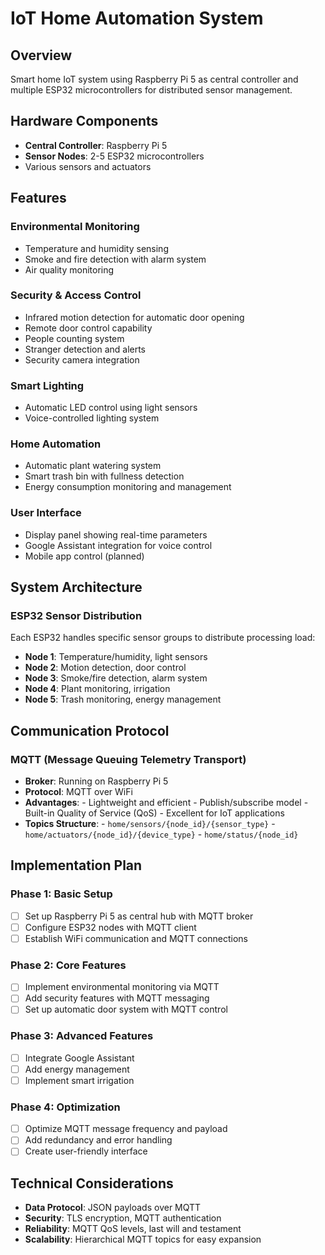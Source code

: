 
# IoT Home Automation System

## Overview
Smart home IoT system using Raspberry Pi 5 as central controller and multiple ESP32 microcontrollers for distributed sensor management.

## Hardware Components
- **Central Controller**: Raspberry Pi 5
- **Sensor Nodes**: 2-5 ESP32 microcontrollers
- Various sensors and actuators

## Features

### Environmental Monitoring
- Temperature and humidity sensing
- Smoke and fire detection with alarm system
- Air quality monitoring

### Security & Access Control
- Infrared motion detection for automatic door opening
- Remote door control capability
- People counting system
- Stranger detection and alerts
- Security camera integration

### Smart Lighting
- Automatic LED control using light sensors
- Voice-controlled lighting system

### Home Automation
- Automatic plant watering system
- Smart trash bin with fullness detection
- Energy consumption monitoring and management

### User Interface
- Display panel showing real-time parameters
- Google Assistant integration for voice control
- Mobile app control (planned)

## System Architecture

### ESP32 Sensor Distribution
Each ESP32 handles specific sensor groups to distribute processing load:
- **Node 1**: Temperature/humidity, light sensors
- **Node 2**: Motion detection, door control
- **Node 3**: Smoke/fire detection, alarm system
- **Node 4**: Plant monitoring, irrigation
- **Node 5**: Trash monitoring, energy management

## Communication Protocol

### MQTT (Message Queuing Telemetry Transport)
- **Broker**: Running on Raspberry Pi 5
- **Protocol**: MQTT over WiFi
- **Advantages**: 
      - Lightweight and efficient
      - Publish/subscribe model
      - Built-in Quality of Service (QoS)
      - Excellent for IoT applications
- **Topics Structure**:
      - `home/sensors/{node_id}/{sensor_type}`
      - `home/actuators/{node_id}/{device_type}`
      - `home/status/{node_id}`

## Implementation Plan

### Phase 1: Basic Setup
- [ ] Set up Raspberry Pi 5 as central hub with MQTT broker
- [ ] Configure ESP32 nodes with MQTT client
- [ ] Establish WiFi communication and MQTT connections

### Phase 2: Core Features
- [ ] Implement environmental monitoring via MQTT
- [ ] Add security features with MQTT messaging
- [ ] Set up automatic door system with MQTT control

### Phase 3: Advanced Features
- [ ] Integrate Google Assistant
- [ ] Add energy management
- [ ] Implement smart irrigation

### Phase 4: Optimization
- [ ] Optimize MQTT message frequency and payload
- [ ] Add redundancy and error handling
- [ ] Create user-friendly interface

## Technical Considerations
- **Data Protocol**: JSON payloads over MQTT
- **Security**: TLS encryption, MQTT authentication
- **Reliability**: MQTT QoS levels, last will and testament
- **Scalability**: Hierarchical MQTT topics for easy expansion

